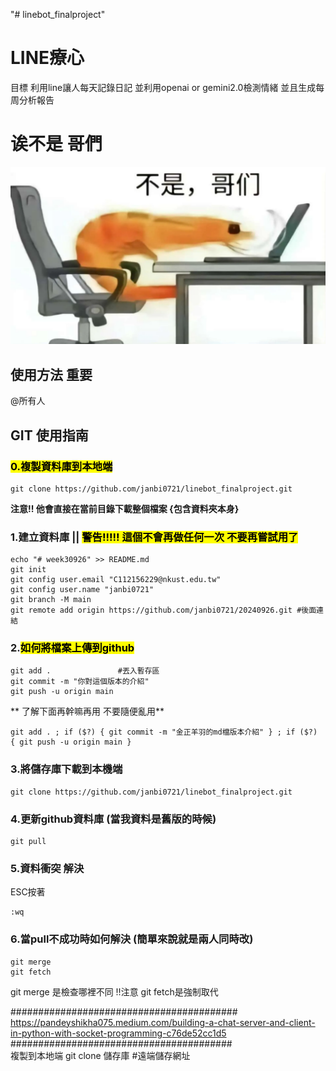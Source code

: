"# linebot_finalproject" 
# LINE療心
目標 利用line讓人每天記錄日記 並利用openai or gemini2.0檢測情緒 並且生成每周分析報告

# 诶不是 哥們  
![alt text](image.png)

## 使用方法 重要

@所有人

## GIT 使用指南

### <mark> 0.複製資料庫到本地端 </mark>
```git
git clone https://github.com/janbi0721/linebot_finalproject.git
```
**注意!! 他會直接在當前目錄下載整個檔案 {包含資料夾本身}**

### 1.建立資料庫 || <mark> **警告!!!!! 這個不會再做任何一次 不要再嘗試用了** </mark>
```git
echo "# week30926" >> README.md
git init
git config user.email "C112156229@nkust.edu.tw"
git config user.name "janbi0721"
git branch -M main
git remote add origin https://github.com/janbi0721/20240926.git #後面連結
```
### 2.<mark>如何將檔案上傳到github</mark>

```git
git add .				#丟入暫存區
git commit -m "你對這個版本的介紹"
git push -u origin main
```
** 了解下面再幹嘛再用 不要隨便亂用**
```git
git add . ; if ($?) { git commit -m "金正羊羽的md檔版本介紹" } ; if ($?) { git push -u origin main }
```

### 3.將儲存庫下載到本機端
```git
git clone https://github.com/janbi0721/linebot_finalproject.git
```

### 4.更新github資料庫 (當我資料是舊版的時候)
```git
git pull
```

### 5.資料衝突 解決
ESC按著
```git
:wq
```

### 6.當pull不成功時如何解決 (簡單來說就是兩人同時改)
```git
git merge
git fetch
```
git merge 是檢查哪裡不同
!!注意 git fetch是強制取代

#########################################<br>
https://pandeyshikha075.medium.com/building-a-chat-server-and-client-in-python-with-socket-programming-c76de52cc1d5
########################################<br>
複製到本地端
git clone 儲存庫 #遠端儲存網址
